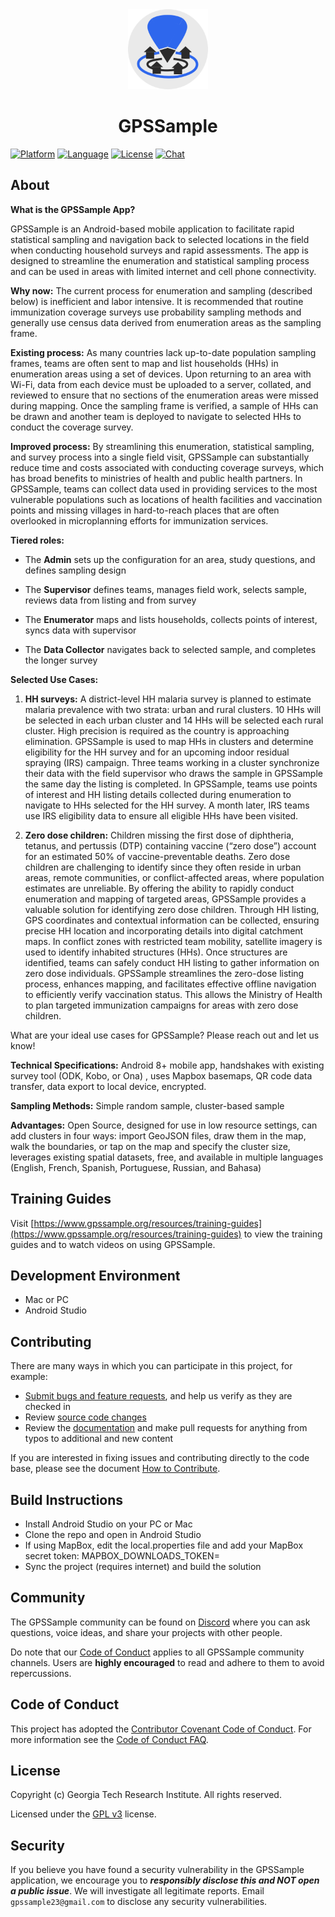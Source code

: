 <div align="center">
  <a href="https://www.gpssample.org">
    <img alt="GPSSample logo" src="images/gpssample.png" height="128">
  </a>
  <h1>GPSSample</h1>
</div>

[![Platform](https://img.shields.io/badge/Platform-Android-3B90C4.svg?style=flat)](https://www.android.com)
[![Language](https://img.shields.io/badge/Language-Kotlin-blue.svg?style=flat)](https://kotlinlang.org)
[![License](https://img.shields.io/badge/License-GPL%20v3-blue.svg?style=flat)](LICENSE.md)
[![Chat](https://img.shields.io/badge/Chat-on%20slack-60C53A.svg?style=flat)](https://slack.com/signin)

## About

**What is the GPSSample App?**

GPSSample is an Android-based mobile application to facilitate rapid
statistical sampling and navigation back to selected locations in the
field when conducting household surveys and rapid assessments. The app
is designed to streamline the enumeration and statistical sampling
process and can be used in areas with limited internet and cell phone
connectivity.

**Why now:**  The current process for enumeration and sampling (described below) is inefficient and labor intensive. It is recommended that routine immunization coverage surveys use probability sampling methods and generally use census data derived from enumeration areas as the sampling frame. 

**Existing process:** As many countries lack up-to-date population sampling frames, teams are often sent to map and list households (HHs) in enumeration areas using a set of devices. Upon returning to an area with Wi-Fi, data from each device must be uploaded to a server, collated, and reviewed to ensure that no sections of the enumeration areas were missed during mapping. Once the sampling frame is verified, a sample of HHs can be drawn and another team is deployed to navigate to selected HHs to conduct the coverage survey. 

**Improved process:** By streamlining this enumeration, statistical sampling, and survey process into a single field visit, GPSSample can substantially reduce time and costs associated with conducting coverage surveys, which has broad benefits to ministries of health and public health partners. In GPSSample, teams can collect data used in providing services to the most vulnerable populations such as locations of health facilities and vaccination points and missing villages in hard-to-reach places that are often overlooked in microplanning efforts for immunization services.

**Tiered roles:**

- The **Admin** sets up the configuration for an area, study questions,
  and defines sampling design

- The **Supervisor** defines teams, manages field work, selects sample,
  reviews data from listing and from survey

- The **Enumerator** maps and lists households, collects points of
  interest, syncs data with supervisor

- The **Data Collector** navigates back to selected sample, and
  completes the longer survey

**Selected Use Cases:**

1.	**HH surveys:** A district-level HH malaria survey is planned to estimate malaria prevalence with two strata: urban and rural clusters. 10 HHs will be selected in each urban cluster and 14 HHs will be selected each rural cluster. High precision is required as the country is approaching elimination. GPSSample is used to map HHs in clusters and determine eligibility for the HH survey and for an upcoming indoor residual spraying (IRS) campaign. Three teams working in a cluster synchronize their data with the field supervisor who draws the sample in GPSSample the same day the listing is completed. In GPSSample, teams use points of interest and HH listing details collected during enumeration to navigate to HHs selected for the HH survey. A month later, IRS teams use IRS eligibility data to ensure all eligible HHs have been visited.

2.	**Zero dose children:** Children missing the first dose of diphtheria, tetanus, and pertussis (DTP) containing vaccine (“zero dose”) account for an estimated 50% of vaccine-preventable deaths. Zero dose children are challenging to identify since they often reside in urban areas, remote communities, or conflict-affected areas, where population estimates are unreliable. By offering the ability to rapidly conduct enumeration and mapping of targeted areas, GPSSample provides a valuable solution for identifying zero dose children. Through HH listing, GPS coordinates and contextual information can be collected, ensuring precise HH location and incorporating details into digital catchment maps. In conflict zones with restricted team mobility, satellite imagery is used to identify inhabited structures (HHs). Once structures are identified, teams can safely conduct HH listing to gather information on zero dose individuals. GPSSample streamlines the zero-dose listing process, enhances mapping, and facilitates effective offline navigation to efficiently verify vaccination status. This allows the Ministry of Health to plan targeted immunization campaigns for areas with zero dose children. 

What are your ideal use cases for GPSSample? Please reach out and let us know!

**Technical Specifications:** Android 8+ mobile app, handshakes with existing survey tool (ODK, Kobo, or Ona) , uses Mapbox basemaps, QR code data transfer, data export to local device, encrypted.

**Sampling Methods:** Simple random sample, cluster-based sample

**Advantages:** Open Source, designed for use in low resource settings, can add clusters in four ways: import GeoJSON files, draw them in the map, walk the boundaries, or tap on the map and specify the cluster size, leverages existing spatial datasets, free, and available in multiple languages (English, French, Spanish, Portuguese, Russian, and Bahasa)

## Training Guides

Visit [https://www.gpssample.org/resources/training-guides](https://www.gpssample.org/resources/training-guides) to view the training guides and to watch videos on using GPSSample.

## Development Environment

* Mac or PC
* Android Studio
  
## Contributing

There are many ways in which you can participate in this project, for example:

* [Submit bugs and feature requests](https://github.com/GPS-Sample/GPS-Sample/issues), and help us verify as they are checked in
* Review [source code changes](https://github.com/GPS-Sample/GPS-Sample/pulls)
* Review the [documentation](https://github.com/GPS-Sample/GPS-Sample/tree/main/Documents) and make pull requests for anything from typos to additional and new content

If you are interested in fixing issues and contributing directly to the code base, please see the document [How to Contribute](How-to-Contribute.md).

## Build Instructions

* Install Android Studio on your PC or Mac
* Clone the repo and open in Android Studio
* If using MapBox, edit the local.properties file and add your MapBox secret token:
    MAPBOX_DOWNLOADS_TOKEN=<ENTER-YOUR-TOKEN-HERE>
* Sync the project (requires internet) and build the solution
  
## Community

The GPSSample community can be found on [Discord](https://discord.gg/xJWY4ckr) where you can ask questions, voice ideas, and share your projects with other people.

Do note that our [Code of Conduct](https://www.contributor-covenant.org/) applies to all GPSSample community channels. Users are **highly encouraged** to read and adhere to them to avoid repercussions.

## Code of Conduct

This project has adopted the [Contributor Covenant Code of Conduct](https://www.contributor-covenant.org/). For more information see the [Code of Conduct FAQ](https://www.contributor-covenant.org/faq/).

## License

Copyright (c) Georgia Tech Research Institute. All rights reserved.

Licensed under the [GPL v3](LICENSE.md) license.

## Security

If you believe you have found a security vulnerability in the GPSSample application, we encourage you to **_responsibly disclose this and NOT open a public issue_**. We will investigate all legitimate reports. Email `gpssample23@gmail.com` to disclose any security vulnerabilities.
